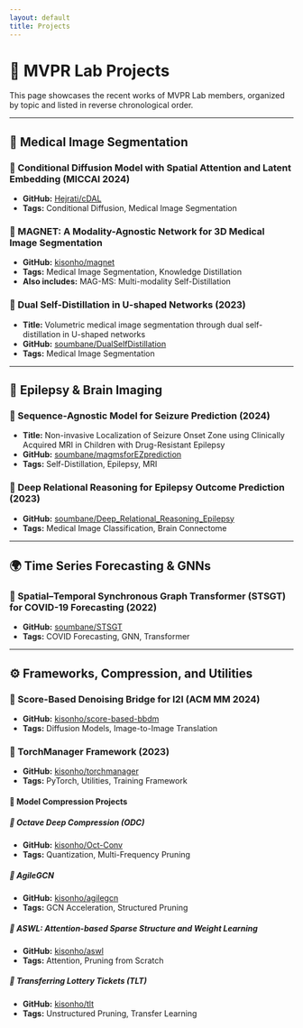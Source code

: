 ```yaml
---
layout: default
title: Projects
---
```


# 🧪 MVPR Lab Projects

This page showcases the recent works of MVPR Lab members, organized by topic and listed in reverse chronological order.

---

## 🧬 Medical Image Segmentation

### 🔹 Conditional Diffusion Model with Spatial Attention and Latent Embedding (MICCAI 2024)
- **GitHub:** [Hejrati/cDAL](https://github.com/Hejrati/cDAL)  
- **Tags:** Conditional Diffusion, Medical Image Segmentation

### 🔹 MAGNET: A Modality-Agnostic Network for 3D Medical Image Segmentation
- **GitHub:** [kisonho/magnet](https://github.com/kisonho/magnet)  
- **Tags:** Medical Image Segmentation, Knowledge Distillation  
- **Also includes:** MAG-MS: Multi-modality Self-Distillation

### 🔹 Dual Self-Distillation in U-shaped Networks (2023)
- **Title:** Volumetric medical image segmentation through dual self-distillation in U-shaped networks  
- **GitHub:** [soumbane/DualSelfDistillation](https://github.com/soumbane/DualSelfDistillation)  
- **Tags:** Medical Image Segmentation

---

## 🧠 Epilepsy & Brain Imaging

### 🔹 Sequence-Agnostic Model for Seizure Prediction (2024)
- **Title:** Non-invasive Localization of Seizure Onset Zone using Clinically Acquired MRI in Children with Drug-Resistant Epilepsy  
- **GitHub:** [soumbane/magmsforEZprediction](https://github.com/soumbane/magmsforEZprediction)  
- **Tags:** Self-Distillation, Epilepsy, MRI

### 🔹 Deep Relational Reasoning for Epilepsy Outcome Prediction (2023)
- **GitHub:** [soumbane/Deep_Relational_Reasoning_Epilepsy](https://github.com/soumbane/Deep_Relational_Reasoning_Epilepsy)  
- **Tags:** Medical Image Classification, Brain Connectome

---

## 🌍 Time Series Forecasting & GNNs

### 🔹 Spatial–Temporal Synchronous Graph Transformer (STSGT) for COVID-19 Forecasting (2022)
- **GitHub:** [soumbane/STSGT](https://github.com/soumbane/STSGT)  
- **Tags:** COVID Forecasting, GNN, Transformer

---

## ⚙️ Frameworks, Compression, and Utilities

### 🔹 Score-Based Denoising Bridge for I2I (ACM MM 2024)
- **GitHub:** [kisonho/score-based-bbdm](https://github.com/kisonho/score-based-bbdm)  
- **Tags:** Diffusion Models, Image-to-Image Translation

### 🔹 TorchManager Framework (2023)
- **GitHub:** [kisonho/torchmanager](https://github.com/kisonho/torchmanager)  
- **Tags:** PyTorch, Utilities, Training Framework

#### 🧵 Model Compression Projects

##### 🔸 Octave Deep Compression (ODC)
- **GitHub:** [kisonho/Oct-Conv](https://github.com/kisonho/Oct-Conv)  
- **Tags:** Quantization, Multi-Frequency Pruning

##### 🔸 AgileGCN
- **GitHub:** [kisonho/agilegcn](https://github.com/kisonho/agilegcn)  
- **Tags:** GCN Acceleration, Structured Pruning

##### 🔸 ASWL: Attention-based Sparse Structure and Weight Learning
- **GitHub:** [kisonho/aswl](https://github.com/kisonho/aswl)  
- **Tags:** Attention, Pruning from Scratch

##### 🔸 Transferring Lottery Tickets (TLT)
- **GitHub:** [kisonho/tlt](https://github.com/kisonho/tlt)  
- **Tags:** Unstructured Pruning, Transfer Learning
